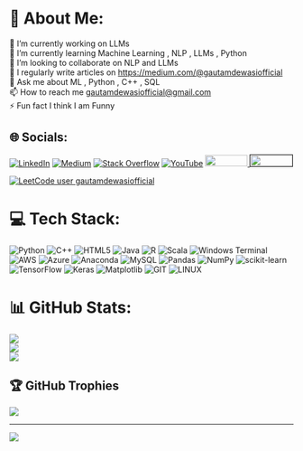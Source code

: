 # 💫 About Me:
🔭 I’m currently working on LLMs<br>🌱 I’m currently learning Machine Learning , NLP , LLMs , Python<br>👯 I’m looking to collaborate on NLP and LLMs<br>📝 I regularly write articles on https://medium.com/@gautamdewasiofficial<br>💬 Ask me about ML , Python , C++ , SQL<br>📫 How to reach me gautamdewasiofficial@gmail.com<br>⚡ Fun fact I think I am Funny


## 🌐 Socials:
[![LinkedIn](https://img.shields.io/badge/LinkedIn-%230077B5.svg?logo=linkedin&logoColor=white)](https://linkedin.com/in/gautamdewasi) [![Medium](https://img.shields.io/badge/Medium-12100E?logo=medium&logoColor=white)](https://medium.com/@gautamdewasiofficial) [![Stack Overflow](https://img.shields.io/badge/-Stackoverflow-FE7A16?logo=stack-overflow&logoColor=white)](https://stackoverflow.com/users/20368800) [![YouTube](https://img.shields.io/badge/YouTube-%23FF0000.svg?logo=YouTube&logoColor=white)](https://youtube.com/@gautamdewasiofficial)
 <a href="https://leetcode.com/gautamdewasiofficial/">
<img border="0" src="https://w7.pngwing.com/pngs/640/947/png-transparent-leetcode-button-icon.png" width="75" height="20">
</a>
<a href="https://www.kaggle.com/gautamdewasi">
<img border="1" src="https://www.kaggle.com/static/images/site-logo.svg" width="75" height="20">
</a>

[![LeetCode user gautamdewasiofficial](https://img.shields.io/badge/dynamic/json?style=for-the-badge&labelColor=black&color=%23ffa116&label=Solved&query=solvedOverTotal&url=https%3A%2F%2Fbadge.xyli.tech/%2Fapi%2Fusers%2Fgautamdewasiofficial&logo=leetcode&logoColor=yellow)](https://leetcode.com/gautamdewasiofficial/)

# 💻 Tech Stack:
![Python](https://img.shields.io/badge/python-3670A0?style=flat&logo=python&logoColor=ffdd54) ![C++](https://img.shields.io/badge/c++-%2300599C.svg?style=flat&logo=c%2B%2B&logoColor=white) ![HTML5](https://img.shields.io/badge/html5-%23E34F26.svg?style=flat&logo=html5&logoColor=white) ![Java](https://img.shields.io/badge/java-%23ED8B00.svg?style=flat&logo=openjdk&logoColor=white) ![R](https://img.shields.io/badge/r-%23276DC3.svg?style=flat&logo=r&logoColor=white) ![Scala](https://img.shields.io/badge/scala-%23DC322F.svg?style=flat&logo=scala&logoColor=white) ![Windows Terminal](https://img.shields.io/badge/Windows%20Terminal-%234D4D4D.svg?style=flat&logo=windows-terminal&logoColor=white) ![AWS](https://img.shields.io/badge/AWS-%23FF9900.svg?style=flat&logo=amazon-aws&logoColor=white) ![Azure](https://img.shields.io/badge/azure-%230072C6.svg?style=flat&logo=microsoftazure&logoColor=white) ![Anaconda](https://img.shields.io/badge/Anaconda-%2344A833.svg?style=flat&logo=anaconda&logoColor=white) ![MySQL](https://img.shields.io/badge/mysql-%2300000f.svg?style=flat&logo=mysql&logoColor=white) ![Pandas](https://img.shields.io/badge/pandas-%23150458.svg?style=flat&logo=pandas&logoColor=white) ![NumPy](https://img.shields.io/badge/numpy-%23013243.svg?style=flat&logo=numpy&logoColor=white) ![scikit-learn](https://img.shields.io/badge/scikit--learn-%23F7931E.svg?style=flat&logo=scikit-learn&logoColor=white) ![TensorFlow](https://img.shields.io/badge/TensorFlow-%23FF6F00.svg?style=flat&logo=TensorFlow&logoColor=white) ![Keras](https://img.shields.io/badge/Keras-%23D00000.svg?style=flat&logo=Keras&logoColor=white) ![Matplotlib](https://img.shields.io/badge/Matplotlib-%23ffffff.svg?style=flat&logo=Matplotlib&logoColor=black) ![GIT](https://img.shields.io/badge/Git-fc6d26?style=flat&logo=git&logoColor=white) ![LINUX](https://img.shields.io/badge/Linux-FCC624?style=flat&logo=linux&logoColor=black)
# 📊 GitHub Stats:
![](https://github-readme-stats.vercel.app/api?username=gautamdewasii&theme=blueberry&hide_border=false&include_all_commits=true&count_private=true)<br/>
![](https://github-readme-streak-stats.herokuapp.com/?user=gautamdewasii&theme=blueberry&hide_border=false)<br/>
![](https://github-readme-stats.vercel.app/api/top-langs/?username=gautamdewasii&theme=blueberry&hide_border=false&include_all_commits=true&count_private=true&layout=compact)

## 🏆 GitHub Trophies
![](https://github-profile-trophy.vercel.app/?username=gautamdewasii&theme=algolia&no-frame=false&no-bg=true&margin-w=4)

---
[![](https://visitcount.itsvg.in/api?id=gautamdewasii&icon=2&color=3)](https://visitcount.itsvg.in)

<!-- Proudly created with GPRM ( https://gprm.itsvg.in ) -->
